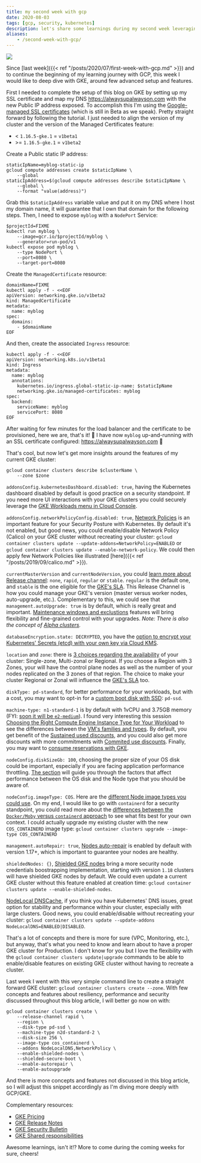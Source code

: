 ```yaml
---
title: my second week with gcp
date: 2020-08-03
tags: [gcp, security, kubernetes]
description: let's share some learnings during my second week leveraging gcp, focused on gke
aliases:
    - /second-week-with-gcp/
---
```

[![](https://media-exp1.licdn.com/dms/image/C4E16AQHxLntx_KDIlA/profile-displaybackgroundimage-shrink_350_1400/0?e=1600905600&v=beta&t=n9sWYjd0vqL108qKfABjKX_5WDERMlE43wYS-tGbFr0)](https://media-exp1.licdn.com/dms/image/C4E16AQHxLntx_KDIlA/profile-displaybackgroundimage-shrink_350_1400/0?e=1600905600&v=beta&t=n9sWYjd0vqL108qKfABjKX_5WDERMlE43wYS-tGbFr0)

Since [last week]({{< ref "/posts/2020/07/first-week-with-gcp.md" >}}) and to continue the beginning of my learning journey with GCP, this week I would like to deep dive with GKE, around few advanced setup and features.

First I needed to complete the setup of this blog on GKE by setting up my SSL certificate and map my DNS https://alwaysupalwayson.com with the new Public IP address exposed. To accomplish this I'm using the [Google-managed SSL certificates](https://cloud.google.com/kubernetes-engine/docs/how-to/managed-certs) (which is still in Beta as we speak). Pretty straight forward by following the tutorial. I just needed to align the version of my cluster and the version of the Managed Certificates feature:
- < `1.16.5-gke.1` = `v1beta1`
- \>= `1.16.5-gke.1` = `v1beta2`

Create a Public static IP address:
```
staticIpName=myblog-static-ip
gcloud compute addresses create $staticIpName \
    --global
staticIpAddress=$(gcloud compute addresses describe $staticIpName \
    --global \
    --format "value(address)")
```
Grab this `$staticIpAddress` variable value and put it on my DNS where I host my domain name, it will guarantee that I own that domain for the following steps.
Then, I need to expose `myblog` with a `NodePort` Service:
```
$projectId=FIXME
kubectl run myblog \
    --image=gcr.io/$projectId/myblog \
    --generator=run-pod/v1
kubectl expose pod myblog \
    --type NodePort \
    --port=8080 \
    --target-port=8080
```
Create the `ManagedCertificate` resource:
```
domainName=FIXME
kubectl apply -f - <<EOF
apiVersion: networking.gke.io/v1beta2
kind: ManagedCertificate
metadata:
  name: myblog
spec:
  domains:
    - $domainName
EOF
```
And then, create the associated `Ingress` resource:
```
kubectl apply -f - <<EOF
apiVersion: networking.k8s.io/v1beta1
kind: Ingress
metadata:
  name: myblog
  annotations:
    kubernetes.io/ingress.global-static-ip-name: $staticIpName
    networking.gke.io/managed-certificates: myblog
spec:
  backend:
    serviceName: myblog
    servicePort: 8080
EOF
```
After waiting for few minutes for the load balancer and the certificate to be provisioned, here we are, that's it! :metal: I have now `myblog` up-and-running with an SSL certificate configured: https://alwaysupalwayson.com :rocket:


That's cool, but now let's get more insights around the features of my current GKE cluster:
```
gcloud container clusters describe $clusterName \
    --zone $zone
```

`addonsConfig.kubernetesDashboard.disabled: true`, having the Kubernetes dashboard disabled by default is good practice on a security standpoint. If you need more UI interactions with your GKE clusters you could securely leverage the [GKE Workloads menu in Cloud Console](https://cloud.google.com/kubernetes-engine/docs/how-to/deploying-workloads-overview#console).

`addonsConfig.networkPolicyConfig.disabled: true`, [Network Policies](https://cloud.google.com/kubernetes-engine/docs/how-to/network-policy) is an important feature for your Security Posture with Kubernetes. By default it's not enabled, but good news, you could enable/disable Network Policy (Calico) on your GKE cluster without recreating your cluster: `gcloud container clusters update --update-addons=NetworkPolicy=ENABLED` or `gcloud container clusters update --enable-network-policy`. We could then apply few Network Policies like illustrated [here]({{< ref "/posts/2019/09/calico.md" >}}).

`currentMasterVersion` and `currentNodeVersion`, you could [learn more about Release channel](https://cloud.google.com/kubernetes-engine/docs/concepts/release-channels): `none`, `rapid`, `regular` or `stable`. `regular` is the default one, and `stable` is the one eligible for the [GKE's SLA](https://cloud.google.com/kubernetes-engine/sla). This Release Channel is how you could manage your GKE's version (master versus worker nodes, auto-upgrade, etc.). Complementary to this, we could see that `management.autoUpgrade: true` is by default, which is really great and important. [Maintenance windows and exclustions](https://cloud.google.com/kubernetes-engine/docs/concepts/maintenance-windows-and-exclusions) features will bring flexibility and fine-grained control with your upgrades.
_Note: There is also the concept of [Alpha clusters](https://cloud.google.com/kubernetes-engine/docs/concepts/alpha-clusters)._

`databaseEncryption.state: DECRYPTED`, you have the [option to encrypt your Kubernetes' Secrets (etcd) with your own key via Cloud KMS](https://cloud.google.com/kubernetes-engine/docs/how-to/encrypting-secrets).

`location` and `zone`: there is [3 choices regarding the availability](https://cloud.google.com/kubernetes-engine/docs/concepts/types-of-clusters#availability) of your cluster: Single-zone, Multi-zonal or Regional. If you choose a Region with 3 Zones, your will have the control plane nodes as well as the number of your nodes replicated on the 3 zones of that region. The choice to make your cluster Regional or Zonal will influence the [GKE's SLA](https://cloud.google.com/kubernetes-engine/sla) too.

`diskType: pd-standard`, for better performance for your workloads, but with a cost, you may want to opt-in for a [custom boot disk with SSD](https://cloud.google.com/kubernetes-engine/docs/how-to/custom-boot-disks): `pd-ssd`.

`machine-type: n1-standard-1` is by default with 1vCPU and 3.75GB memory (FYI: [soon it will be `e2-medium`](https://cloud.google.com/kubernetes-engine/docs/release-notes#july_28_2020_r25)). I found very interesting this session [Choosing the Right Compute Engine Instance Type for Your Workload](https://cloud.withgoogle.com/next/sf/sessions?session=CMP102) to see the differences between the [VM's families and types](https://cloud.google.com/compute/docs/machine-types). By default, you get benefit of the [Sustained used discounts](https://cloud.google.com/compute/docs/sustained-use-discounts), and you could also get more discounts with more commitments with [Commited use discounts](https://cloud.google.com/compute/docs/instances/signing-up-committed-use-discounts). Finally, you may want to [consume reservations with GKE](https://cloud.google.com/kubernetes-engine/docs/how-to/consuming-reservations).

`nodeConfig.diskSizeGb: 100`, choosing the proper size of your OS disk could be important, especially if you are facing application performance throttling. [The section](https://cloud.google.com/compute/docs/disks/performance#performance_factors) will guide you through the factors that affect performance between the OS disk and the Node type that you should be aware of.

`nodeConfig.imageType: COS`. Here are the [different Node image types you could use](https://cloud.google.com/kubernetes-engine/docs/how-to/node-images). On my end, I would like to go with `containerd` for a security standpoint, you could read more about the [differences between the `Docker/Moby` versus `containerd` approach](https://cloud.google.com/kubernetes-engine/docs/concepts/using-containerd) to see what fits best for your own context. I could actually upgrade my existing cluster with the new `COS_CONTAINERD` image type: `gcloud container clusters upgrade --image-type COS_CONTAINERD`

`management.autoRepair: true`, [Nodes auto-repair](https://cloud.google.com/kubernetes-engine/docs/how-to/node-auto-repair) is enabled by default with version 1.17+, which is important to guarantee your nodes are healthy.

`shieldedNodes: {}`, [Shielded GKE nodes](https://cloud.google.com/kubernetes-engine/docs/how-to/shielded-gke-nodes) bring a more security node credentials boostrapping implementation, starting with version `1.18` clusters will have shielded GKE nodes by default. We could even update a current GKE cluster without this feature enabled at creation time: `gcloud container clusters update --enable-shielded-nodes`.

[NodeLocal DNSCache](https://cloud.google.com/kubernetes-engine/docs/how-to/nodelocal-dns-cache), if you think you have Kubernetes' DNS issues, great option for stability and performance within your cluster, especially with large clusters. Good news, you could enable/disable without recreating your cluster: `gcloud container clusters update --update-addons NodeLocalDNS=ENABLED|DISABLED`.

That's a lot of concepts and there is more for sure (VPC, Monitoring, etc.), but anyway, that's what you need to know and learn about to have a proper GKE cluster for Production. I don't know for you but I love the flexibility with the `gcloud container clusters update|upgrade` commands to be able to enable/disable features on existing GKE cluster without having to recreate a cluster.

Last week I went with this very simple command line to create a straight forward GKE cluster: `gcloud container clusters create --zone`. With few concepts and features about resiliency, performance and security discussed throughout this blog article, I will better go now on with:
```
gcloud container clusters create \
    --release-channel rapid \
    --region \
    --disk-type pd-ssd \
    --machine-type n2d-standard-2 \
    --disk-size 256 \
    --image-type cos_containerd \
    --addons NodeLocalDNS,NetworkPolicy \
    --enable-shielded-nodes \
    --shielded-secure-boot \
    --enable-autorepair \
    --enable-autoupgrade
```
And there is more concepts and features not discussed in this blog article, so I will adjust this snippet accordingly as I'm diving more deeply with GCP/GKE.

Complementary resources:
- [GKE Pricing](https://cloud.google.com/kubernetes-engine/pricing)
- [GKE Release Notes](https://cloud.google.com/kubernetes-engine/docs/release-notes)
- [GKE Security Bulletin](https://cloud.google.com/kubernetes-engine/docs/security-bulletins)
- [GKE Shared responsibilities](https://cloud.google.com/kubernetes-engine/docs/concepts/control-plane-security)

Awesome learnings, isn't it!? More to come during the coming weeks for sure, cheers!